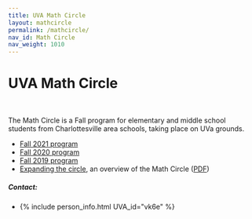 ```yaml
---
title: UVA Math Circle
layout: mathcircle
permalink: /mathcircle/
nav_id: Math Circle
nav_weight: 1010
---
```


# UVA Math Circle

<br>

The Math Circle is a Fall program for elementary and middle school students from Charlottesville area schools, taking place on UVa grounds.

- [Fall 2021 program]({{site.url}}/mathcircle/fall-21/)
- [Fall 2020 program](https://uva.theopenscholar.com/slava-krushkal/fall-2020-program)
- [Fall 2019 program](https://uva.theopenscholar.com/slava-krushkal/fall-2019-program)
- [Expanding the circle](http://as.virginia.edu/ampersand/expanding-circle), an overview of the Math Circle (<a href="MathCircle_article.pdf">PDF</a>)


##### Contact:
- {% include person_info.html UVA_id="vk6e" %}